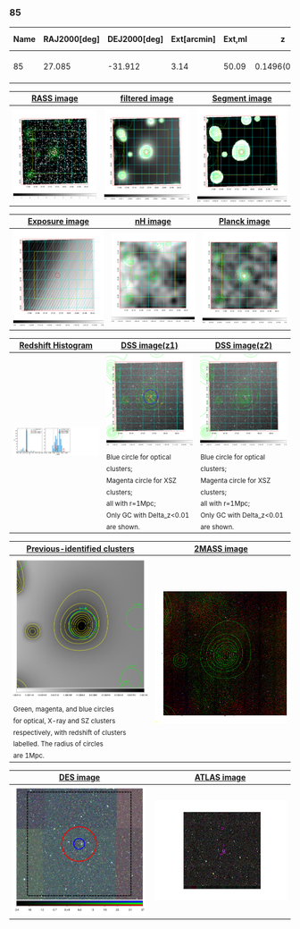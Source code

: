 <div STYLE="page-break-after: always;"></div>

### 85

|Name|RAJ2000[deg]|DEJ2000[deg] |Ext[arcmin]| Ext,ml | z | z_src| C|GC(XSZ,Delta_z<0.01)| GC(OPT,Delta_z<0.01)|GC| R_sig[arcmin] | R500[arcmin] | R500[Mpc]| CRsig[c/s] | CR500[c/s] |L500[1E44 erg/s]|F500[1E-12 erg/s/cm^2]| M500[1E14 Msun]|Tx[keV]|Cnt_sig|Beta|Rc[arcmin]|Comment|Alias|
|---|---|---|---|---|---|------|---|--------|---------|----------|---|---|---|---|---|---|---|---|---|---|---|---|---|---|
|85| 27.085| -31.912| 3.14| 50.09| 0.1496(0.005)| z1, z_xsz| B| Tar| A, W| A, Tar, W| 13.188| 6.200| 0.970| 0.156(0.032)| 0.143(0.029)| 1.724(0.268)| 2.850(0.443)| 3.01(0.23)| 4.43(0.21)| 76.9| 0.737(-0.139+0.163)| 4.459(-1.288+1.251)| -| t139|

|[RASS image](../image/85/85_img.pdf)|[filtered image](../image/85/85_fil.pdf)|[Segment image](../image/85/85_seg.pdf)|
|-------------------|--------------------|-------------------|
| <img src="../image/85/85_img.png" width="300">  | <img src="../image/85/85_fil.png" width="300">   | <img src="../image/85/85_seg.png" width="300">  |

|[Exposure image](../image/85/85_mex.pdf)| [nH image](../image/85/85_nh.pdf)| [Planck image](../image/85/85_p.pdf)|
|-------------------|--------------------|-------------------|
|<img src="../image/85/85_mex.png" width="300">   | <img src="../image/85/85_nh.png" width="300">    | <img src="../image/85/85_p.png" width="300"> |

|[Redshift Histogram](../image/85/85_zg.pdf) | [DSS image(z1)](../image/85/85_dss_z1.pdf)      |  [DSS image(z2)](../image/85/85_dss_z2.pdf)    |
|-------------------|--------------------|-------------------|
|<img src="../image/85/85_zg.png" width="300"> |<img src="../image/85/85_dss_z1.png" width="300"> <sub><br>Blue circle for optical clusters; <br>Magenta circle for XSZ clusters; <br>all with r=1Mpc; <br>Only GC with Delta_z<0.01 are shown. </sub>| <img src="../image/85/85_dss_z2.png" width="300"><sub><br>Blue circle for optical clusters; <br>Magenta circle for XSZ clusters; <br>all with r=1Mpc; <br>Only GC with Delta_z<0.01 are shown. </sub> |

|[Previous-identified clusters](../image/85/85_gc.pdf) | [2MASS image](../image/85/85_2mass.pdf)      |
|-------------------|-------------------|
|<img src=../image/85/85_gc.png width="300"> <br><sub>Green, magenta, and blue circles <br>for optical, X-ray and SZ clusters <br>respectively, with redshift of clusters <br>labelled. The radius of circles <br>are 1Mpc.</sub>|<img src="../image/85/85_2mass.png" width="300">  |

|[DES image](../image/85/85_des.pdf)   |[ATLAS image](../image/85/85_s.pdf)        |
|-------------------|-------------------|
| <img src="../image/85/85_des.png" width="300">  | <img src="../image/85/85_s.png" width="300">  |
